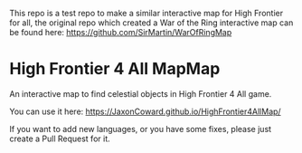 This repo is a test repo to make a similar interactive map for High Frontier for all, the original repo which created a War of the Ring interactive map can be found here: https://github.com/SirMartin/WarOfRingMap

# High Frontier 4 All MapMap
An interactive map to find celestial objects in High Frontier 4 All game.

You can use it here: https://JaxonCoward.github.io/HighFrontier4AllMap/

If you want to add new languages, or you have some fixes, please just create a Pull Request for it.
